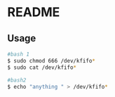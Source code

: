 # README
## Usage
```bash
#bash 1
$ sudo chmod 666 /dev/kfifo*
$ sudo cat /dev/kfifo*
```

```bash
#bash2
$ echo "anything " > /dev/kfifo*
```
